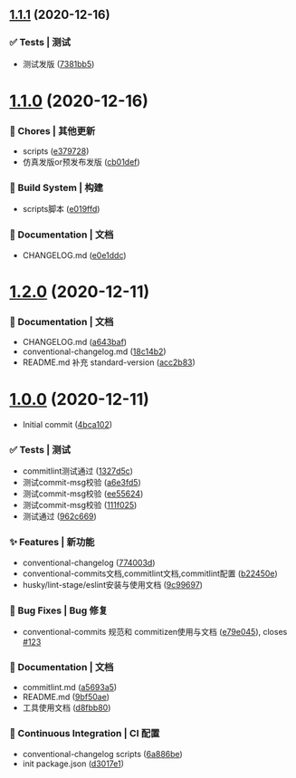 ## [1.1.1](https://github.com/qinzhiwei1993/fontend-standard-workflow/compare/v1.1.0...v1.1.1) (2020-12-16)


### ✅ Tests | 测试

* 测试发版 ([7381bb5](https://github.com/qinzhiwei1993/fontend-standard-workflow/commit/7381bb5bb5dbefef4dc9aecde4986404bf141450))



# [1.1.0](https://github.com/qinzhiwei1993/fontend-standard-workflow/compare/v1.2.0...v1.1.0) (2020-12-16)


### 🎫 Chores | 其他更新

* scripts ([e379728](https://github.com/qinzhiwei1993/fontend-standard-workflow/commit/e379728c0274254a416068ba7f3a744a445e315b))
* 仿真发版or预发布发版 ([cb01def](https://github.com/qinzhiwei1993/fontend-standard-workflow/commit/cb01def1b2532f8b7fb01cc275e91be1cbba252c))


### 👷‍ Build System | 构建

* scripts脚本 ([e019ffd](https://github.com/qinzhiwei1993/fontend-standard-workflow/commit/e019ffdf16b68c89337babea4d00ff574a831342))


### 📝 Documentation | 文档

* CHANGELOG.md ([e0e1ddc](https://github.com/qinzhiwei1993/fontend-standard-workflow/commit/e0e1ddcb40640a95fa14cf07720ab35cc1fa94c5))



# [1.2.0](https://github.com/qinzhiwei1993/fontend-standard-workflow/compare/v1.0.0...v1.2.0) (2020-12-11)


### 📝 Documentation | 文档

* CHANGELOG.md ([a643baf](https://github.com/qinzhiwei1993/fontend-standard-workflow/commit/a643bafad872bd0dd8403609ffe0062e046e2264))
* conventional-changelog.md ([18c14b2](https://github.com/qinzhiwei1993/fontend-standard-workflow/commit/18c14b29a0a3a9a01c2ddb14db2da5162ef35d6d))
* README.md 补充 standard-version ([acc2b83](https://github.com/qinzhiwei1993/fontend-standard-workflow/commit/acc2b839df01fd98b03475d39fa07618755d4487))



# [1.0.0](https://github.com/qinzhiwei1993/fontend-standard-workflow/compare/4bca102094ae6865d1dbd7b825fae4572cb9fdd7...v1.0.0) (2020-12-11)


* Initial commit ([4bca102](https://github.com/qinzhiwei1993/fontend-standard-workflow/commit/4bca102094ae6865d1dbd7b825fae4572cb9fdd7))


### ✅ Tests | 测试

* commitlint测试通过 ([1327d5c](https://github.com/qinzhiwei1993/fontend-standard-workflow/commit/1327d5c61722cef953ed6e379317834f13e2c94a))
* 测试commit-msg校验 ([a6e3fd5](https://github.com/qinzhiwei1993/fontend-standard-workflow/commit/a6e3fd55ac7f3cb00e195963fce2aa4f7a038a71))
* 测试commit-msg校验 ([ee55624](https://github.com/qinzhiwei1993/fontend-standard-workflow/commit/ee556246c8a320e65618bf1c0d88284b2961afa2))
* 测试commit-msg校验 ([111f025](https://github.com/qinzhiwei1993/fontend-standard-workflow/commit/111f0253571c35bc2d8faa59817b7b73d4d7733b))
* 测试通过 ([962c669](https://github.com/qinzhiwei1993/fontend-standard-workflow/commit/962c669bdaa79b17257e0acff4bceb75d556ed05))


### ✨ Features | 新功能

* conventional-changelog ([774003d](https://github.com/qinzhiwei1993/fontend-standard-workflow/commit/774003de21db385b9265bcff5bdcdd3479260497))
* conventional-commits文档,commitlint文档,commitlint配置 ([b22450e](https://github.com/qinzhiwei1993/fontend-standard-workflow/commit/b22450ebec58095c99dc7512138d231ba2ed5feb))
* husky/lint-stage/eslint安装与使用文档 ([9c99697](https://github.com/qinzhiwei1993/fontend-standard-workflow/commit/9c99697f86891cd9e8aee2203ee30f83bdf495ec))


### 🐛 Bug Fixes | Bug 修复

* conventional-commits 规范和 commitizen使用与文档 ([e79e045](https://github.com/qinzhiwei1993/fontend-standard-workflow/commit/e79e045c0daa96c12d6c23102f12b36b6efc53cf)), closes [#123](https://github.com/qinzhiwei1993/fontend-standard-workflow/issues/123)


### 📝 Documentation | 文档

* commitlint.md ([a5693a5](https://github.com/qinzhiwei1993/fontend-standard-workflow/commit/a5693a5a0c07d1fcf1867889a7312bef9d5e3cb9))
* README.md ([9bf50ae](https://github.com/qinzhiwei1993/fontend-standard-workflow/commit/9bf50ae4d41b366d03dc0b8f67e73372c7db23f8))
* 工具使用文档 ([d8fbb80](https://github.com/qinzhiwei1993/fontend-standard-workflow/commit/d8fbb80899754dd4f5771420f28b86477e859f23))


### 🔧 Continuous Integration | CI 配置

* conventional-changelog scripts ([6a886be](https://github.com/qinzhiwei1993/fontend-standard-workflow/commit/6a886be7fe2e455b48eb4dfd063ccb9d00314148))
* init package.json ([d3017e1](https://github.com/qinzhiwei1993/fontend-standard-workflow/commit/d3017e1e341f5410c808292c764949fd4d36f774))



